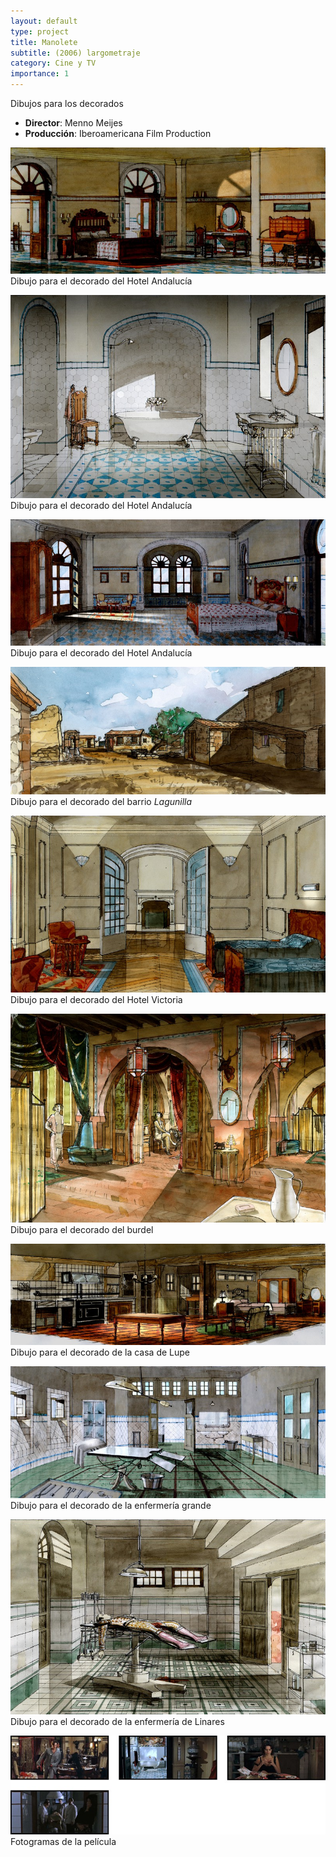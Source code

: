 ```yaml
---
layout: default
type: project
title: Manolete  
subtitle: (2006) largometraje
category: Cine y TV
importance: 1
---
```

Dibujos para los decorados

- **Director**: Menno Meijes
- **Producción**: Iberoamericana Film Production

![](01.jpg)
Dibujo para el decorado del Hotel Andalucía

![](02.jpg)
Dibujo para el decorado del Hotel Andalucía

![](03.jpg)
Dibujo para el decorado del Hotel Andalucía

![](04.jpg)
Dibujo para el decorado del barrio *Lagunilla*

![](05.jpg)
Dibujo para el decorado del Hotel Victoria

![](06.jpg)
Dibujo para el decorado del burdel

![](07.jpg)
Dibujo para el decorado de la casa de Lupe

![](08.jpg)
Dibujo para el decorado de la enfermería grande

![](09.jpg)
Dibujo para el decorado de la enfermería de Linares

![](10.jpg)
Fotogramas de la película
